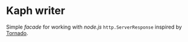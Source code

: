 # Kaph writer

Simple *facade* for working with *node.js* `http.ServerResponse` inspired by
[Tornado](http://www.tornadoweb.org/).